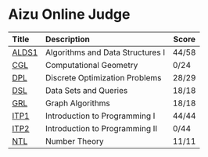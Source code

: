 # Aizu Online Judge

| Title | Description                      | Score   |
| :---- | :------------------------------- | -------- |
| [ALDS1](https://onlinejudge.u-aizu.ac.jp/courses/lesson/1/ALDS1/all) | Algorithms and Data Structures I | 44/58 |
| [CGL](https://onlinejudge.u-aizu.ac.jp/courses/library/4/CGL/all)   | Computational Geometry           | 0/24 |
| [DPL](https://onlinejudge.u-aizu.ac.jp/courses/library/7/DPL/all)   | Discrete Optimization Problems   | 28/29 |
| [DSL](https://onlinejudge.u-aizu.ac.jp/courses/library/3/DSL/all)   | Data Sets and Queries            | 18/18 |
| [GRL](https://onlinejudge.u-aizu.ac.jp/courses/library/5/GRL/all)   | Graph Algorithms                 | 18/18 |
| [ITP1](https://onlinejudge.u-aizu.ac.jp/courses/lesson/2/ITP1/all)  | Introduction to Programming I    | 44/44 |
| [ITP2](https://onlinejudge.u-aizu.ac.jp/courses/lesson/8/ITP2/all)  | Introduction to Programming II   | 0/44 |
| [NTL](https://onlinejudge.u-aizu.ac.jp/courses/library/6/NTL/all)   | Number Theory                    | 11/11 |
